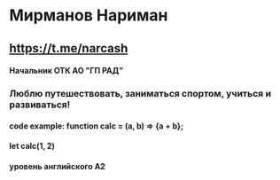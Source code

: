 # Мирманов Нариман
## https://t.me/narcash
#### Начальник ОТК АО "ГП РАД"
### Люблю путешествовать, заниматься спортом, учиться и развиваться!
#### code example: function calc = (a, b) => {a + b};
####                let calc(1, 2)
#### уровень английского А2